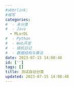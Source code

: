 ```yaml
---
#abbrlink:
#缩写
categories:
#  - 未分类
#  - Java
  - MLorDL
#  - Python
#  - Web开发
#  - 搞机日记
#  - 数据结构与算法
date: 2023-07-15 14:08:48
id: ['']
tags: []
title: 测试自动分类
updated: 2023-07-15 14:08:48
---
```

